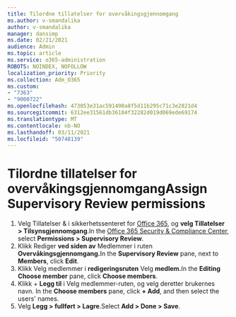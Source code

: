 ```yaml
---
title: Tilordne tillatelser for overvåkingsgjennomgang
ms.author: v-smandalika
author: v-smandalika
manager: dansimp
ms.date: 02/21/2021
audience: Admin
ms.topic: article
ms.service: o365-administration
ROBOTS: NOINDEX, NOFOLLOW
localization_priority: Priority
ms.collection: Adm_O365
ms.custom:
- "7363"
- "9000722"
ms.openlocfilehash: 473053e31ac591490a8f5d11b295c71c3e2821d4
ms.sourcegitcommit: 6312ee31561db36104f32282d019d069ede69174
ms.translationtype: MT
ms.contentlocale: nb-NO
ms.lasthandoff: 03/11/2021
ms.locfileid: "50748139"
---
```

# <a name="assign-supervisory-review-permissions"></a><span data-ttu-id="e0cc1-102">Tilordne tillatelser for overvåkingsgjennomgang</span><span class="sxs-lookup"><span data-stu-id="e0cc1-102">Assign Supervisory Review permissions</span></span>

1. <span data-ttu-id="e0cc1-103">Velg Tillatelser & i sikkerhetssenteret for [Office 365](https://sip.protection.office.com/homepage), og **velg Tillatelser > Tilsynsgjennomgang**.</span><span class="sxs-lookup"><span data-stu-id="e0cc1-103">In the [Office 365 Security & Compliance Center](https://sip.protection.office.com/homepage), select **Permissions > Supervisory Review**.</span></span>
2. <span data-ttu-id="e0cc1-104">Klikk Rediger **ved siden av** Medlemmer i ruten **Overvåkingsgjennomgang.**</span><span class="sxs-lookup"><span data-stu-id="e0cc1-104">In the **Supervisory Review** pane, next to **Members**, click **Edit**.</span></span>
3. <span data-ttu-id="e0cc1-105">Klikk Velg medlemmer i **redigeringsruten** Velg **medlem.**</span><span class="sxs-lookup"><span data-stu-id="e0cc1-105">In the **Editing Choose member** pane, click **Choose members**.</span></span>
4. <span data-ttu-id="e0cc1-106">Klikk + **Legg til** i Velg medlemmer-ruten, og velg deretter brukernes navn. </span><span class="sxs-lookup"><span data-stu-id="e0cc1-106">In the **Choose members** pane, click **+ Add**, and then select the users' names.</span></span>
5. <span data-ttu-id="e0cc1-107">Velg **Legg > fullført > Lagre**.</span><span class="sxs-lookup"><span data-stu-id="e0cc1-107">Select **Add > Done > Save**.</span></span>